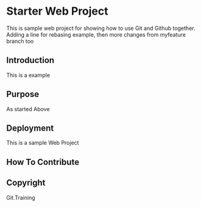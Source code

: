 # Starter Web Project
 This is sample web project for 
 showing how to use Git and Github together. Adding a line for rebasing example, then more changes
 from myfeature branch too
## Introduction

This is a example
## Purpose
As started Above
## Deployment
This is a sample Web Project
## How To Contribute

## Copyright
Git.Training